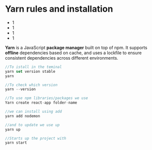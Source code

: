 # Yarn rules and installation

* 1
* 1
* 1
* 1

**Yarn** is a JavaScript **package manager** built on top of npm. It supports **offline** dependencies based on cache, and uses a lockfile to ensure consistent dependencies across different environments.

```javascript
//To istall in the teminal
yarn set version stable
yarn

//To check which version
yarn --version

//To use npm libraries/packages we use 
Yarn create react-app folder-name

//we can install using add
yarn add nodemon

//and to update we use up
yarn up

//Starts up the project with
yarn start
```
